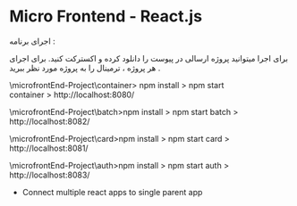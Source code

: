 # Micro Frontend - React.js


اجرای برنامه : 

برای اجرا میتوانید پروژه ارسالی در پیوست را دانلود کرده و اکسترکت کنید. 
  برای اجرای هر پروژه ، ترمینال را به پروژه مورد نظر ببرید .

\microfrontEnd-Project\container> npm install   >  npm start  
  container > http://localhost:8080/     

\microfrontEnd-Project\batch>npm install  >  npm start
batch > http://localhost:8082/

\microfrontEnd-Project\card>npm install  >  npm start
card > http://localhost:8081/

\microfrontEnd-Project\auth>npm install  >  npm start
auth > http://localhost:8083/



- Connect multiple react apps to single parent app


